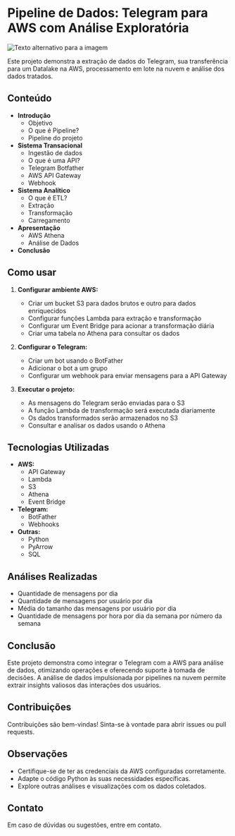 # Pipeline de Dados: Telegram para AWS com Análise Exploratória
![Texto alternativo para a imagem](https://raw.githubusercontent.com/TonFLY/images/main/awsetelegram.webp?token=GHSAT0AAAAAACUOTAJURXWXEK2DLUALOKISZXAWACA)

Este projeto demonstra a extração de dados do Telegram, sua transferência para um Datalake na AWS, processamento em lote na nuvem e análise dos dados tratados. 

## Conteúdo

* **Introdução**
    * Objetivo
    * O que é Pipeline?
    * Pipeline do projeto
* **Sistema Transacional**
    * Ingestão de dados
    * O que é uma API?
    * Telegram Botfather
    * AWS API Gateway
    * Webhook
* **Sistema Analítico**
    * O que é ETL?
    * Extração
    * Transformação
    * Carregamento
* **Apresentação**
    * AWS Athena
    * Análise de Dados
* **Conclusão**

## Como usar

1. **Configurar ambiente AWS:**
    * Criar um bucket S3 para dados brutos e outro para dados enriquecidos
    * Configurar funções Lambda para extração e transformação
    * Configurar um Event Bridge para acionar a transformação diária
    * Criar uma tabela no Athena para consultar os dados

2. **Configurar o Telegram:**
    * Criar um bot usando o BotFather
    * Adicionar o bot a um grupo
    * Configurar um webhook para enviar mensagens para a API Gateway

3. **Executar o projeto:**
    * As mensagens do Telegram serão enviadas para o S3
    * A função Lambda de transformação será executada diariamente
    * Os dados transformados serão armazenados no S3
    * Consultar e analisar os dados usando o Athena

## Tecnologias Utilizadas

* **AWS:**
    * API Gateway
    * Lambda
    * S3
    * Athena
    * Event Bridge
* **Telegram:**
    * BotFather
    * Webhooks
* **Outras:**
    * Python
    * PyArrow
    * SQL

## Análises Realizadas

* Quantidade de mensagens por dia
* Quantidade de mensagens por usuário por dia
* Média do tamanho das mensagens por usuário por dia
* Quantidade de mensagens por hora por dia da semana por número da semana

## Conclusão

Este projeto demonstra como integrar o Telegram com a AWS para análise de dados, otimizando operações e oferecendo suporte à tomada de decisões. A análise de dados impulsionada por pipelines na nuvem permite extrair insights valiosos das interações dos usuários.

## Contribuições

Contribuições são bem-vindas! Sinta-se à vontade para abrir issues ou pull requests.

## Observações

* Certifique-se de ter as credenciais da AWS configuradas corretamente.
* Adapte o código Python às suas necessidades específicas.
* Explore outras análises e visualizações com os dados coletados.

## Contato

Em caso de dúvidas ou sugestões, entre em contato.
